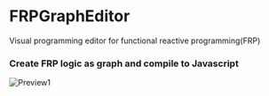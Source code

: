 # FRPGraphEditor
Visual programming editor for functional reactive programming(FRP)

### Create FRP logic as graph and compile to Javascript

![Preview1](https://github.com/kai-maker/FRPGraphEditor/blob/master/Readme/ZAeGwEvtN3.gif)
